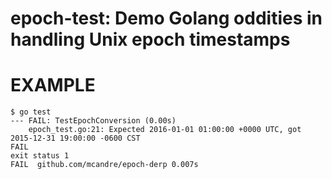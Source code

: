 # epoch-test: Demo Golang oddities in handling Unix epoch timestamps

# EXAMPLE

```console
$ go test
--- FAIL: TestEpochConversion (0.00s)
	epoch_test.go:21: Expected 2016-01-01 01:00:00 +0000 UTC, got 2015-12-31 19:00:00 -0600 CST
FAIL
exit status 1
FAIL  github.com/mcandre/epoch-derp 0.007s
```
